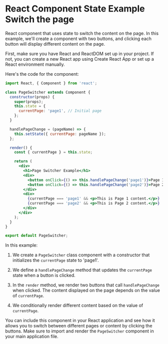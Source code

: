 # React Component State Example Switch the page

React component that uses state to switch the content on the page. In this example, we'll create a component with two buttons, and clicking each button will display different content on the page.

First, make sure you have React and ReactDOM set up in your project. If not, you can create a new React app using Create React App or set up a React environment manually.

Here's the code for the component:

```jsx
import React, { Component } from 'react';

class PageSwitcher extends Component {
  constructor(props) {
    super(props);
    this.state = {
      currentPage: 'page1', // Initial page
    };
  }

  handlePageChange = (pageName) => {
    this.setState({ currentPage: pageName });
  };

  render() {
    const { currentPage } = this.state;

    return (
      <div>
        <h1>Page Switcher Example</h1>
        <div>
          <button onClick={() => this.handlePageChange('page1')}>Page 1</button>
          <button onClick={() => this.handlePageChange('page2')}>Page 2</button>
        </div>
        <div>
          {currentPage === 'page1' && <p>This is Page 1 content.</p>}
          {currentPage === 'page2' && <p>This is Page 2 content.</p>}
        </div>
      </div>
    );
  }
}

export default PageSwitcher;
```

In this example:

1. We create a `PageSwitcher` class component with a constructor that initializes the `currentPage` state to 'page1'.

2. We define a `handlePageChange` method that updates the `currentPage` state when a button is clicked.

3. In the `render` method, we render two buttons that call `handlePageChange` when clicked. The content displayed on the page depends on the value of `currentPage`.

4. We conditionally render different content based on the value of `currentPage`.

You can include this component in your React application and see how it allows you to switch between different pages or content by clicking the buttons. Make sure to import and render the `PageSwitcher` component in your main application file.
